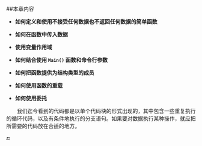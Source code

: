 ##本章内容


* **如何定义和使用不接受任何数据也不返回任何数据的简单函数**

* **如何在函数中传入数据**

* **使用变量作用域**

* **如何结合使用 `Main()` 函数和命令行参数**

* **如何把函数提供为结构类型的成员**

* **如何使用函数的重载**

* **如何使用委托**


&emsp;&emsp;我们迄今看到的代码都是以单个代码块的形式出现的，其中包含一些重复执行的循环代码，以及有条件地执行的分支语句。如果要对数据执行某种操作，就应把所需要的代码放在合适的地方。














🔚
